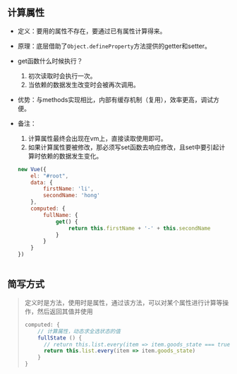 ## 计算属性

- 定义：要用的属性不存在，要通过已有属性计算得来。

- 原理：底层借助了`Object.defineProperty`方法提供的getter和setter。

- get函数什么时候执行？

  1. 初次读取时会执行一次。
  2. 当依赖的数据发生改变时会被再次调用。

- 优势：与methods实现相比，内部有缓存机制（复用），效率更高，调试方便。

- 备注：

  1. 计算属性最终会出现在vm上，直接读取使用即可。
  2. 如果计算属性要被修改，那必须写set函数去响应修改，且set中要引起计算时依赖的数据发生变化。

  ```javascript
  new Vue({
      el: "#root",
      data: {
          firstName: 'li',
          secondName: 'hong'
      },
      computed: {
          fullName: {
              get() {
                  return this.firstName + '-' + this.secondName
              }
          }
      }
  })



## 简写方式

> 定义时是方法，使用时是属性，通过该方法，可以对某个属性进行计算等操作，然后返回其值并使用
>
> ```javascript
> computed: {
>     // 计算属性，动态求全选状态的值
>     fullState () {
>       // return this.list.every(item => item.goods_state === true)  可以简写为以下方式
>       return this.list.every(item => item.goods_state)
>     }
> }
> ```
>

